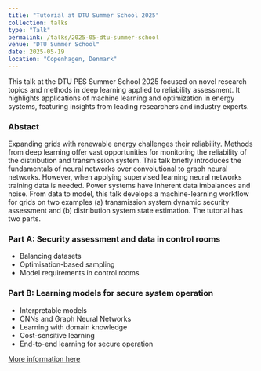 ```yaml
---
title: "Tutorial at DTU Summer School 2025"
collection: talks
type: "Talk"
permalink: /talks/2025-05-dtu-summer-school
venue: "DTU Summer School"
date: 2025-05-19
location: "Copenhagen, Denmark"
---
```

This talk at the DTU PES Summer School 2025 focused on novel research topics and methods in deep learning applied to reliability assessment. It highlights applications of machine learning and optimization in energy systems, featuring insights from leading researchers and industry experts. 

### Abstact 
Expanding grids with renewable energy challenges their reliability. Methods from deep learning offer vast opportunities for monitoring the reliability of the distribution and transmission system. This talk briefly introduces the fundamentals of neural networks over convolutional to graph neural networks. However, when applying supervised learning neural networks training data is needed. Power systems have inherent data imbalances and noise. From data to model, this talk develops a machine-learning workflow for grids on two examples (a) transmission system dynamic security assessment and (b) distribution system state estimation. The tutorial has two parts.

### Part A: Security assessment and data in control rooms
- Balancing datasets
- Optimisation-based sampling
- Model requirements in control rooms

### Part B: Learning models for secure system operation
- Interpretable models
- CNNs and Graph Neural Networks
- Learning with domain knowledge
- Cost-sensitive learning
- End-to-end learning for secure operation


[More information here](https://energy-markets-school.dk/school-2025/)
